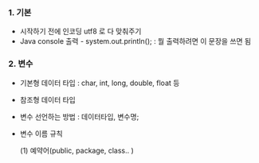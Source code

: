 ﻿### 1. 기본 
  - 시작하기 전에 인코딩 utf8 로 다 맞춰주기
  - Java console 출력 - system.out.println();  : 뭘 출력하려면 이 문장을 쓰면 됨


### 2. 변수 
  - 기본형 데이터 타입 : char, int, long, double, float 등
  - 참조형 데이터 타입
  - 변수 선언하는 방법 : 데이터타입, 변수명;
  - 변수 이름 규칙
     
     (1) 예약어(public, package, class.. )
